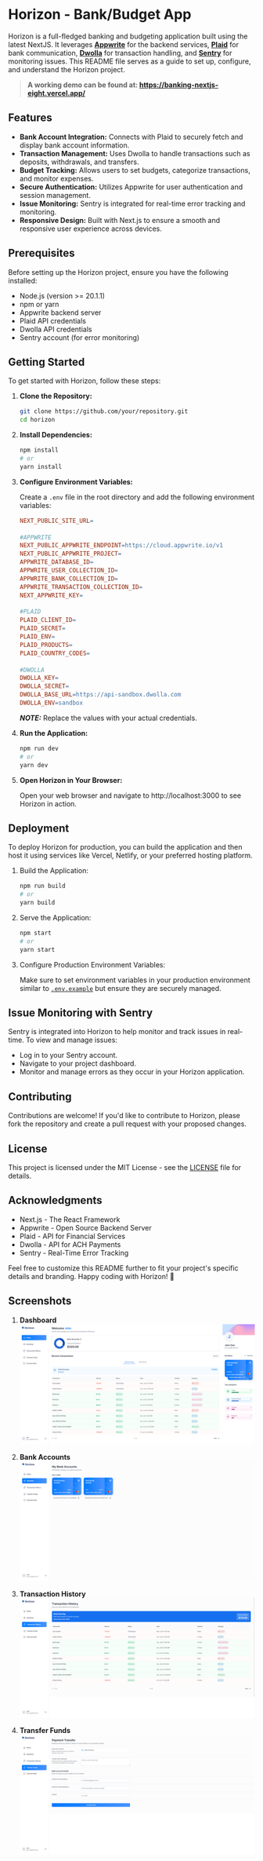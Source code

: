 # Horizon - Bank/Budget App

Horizon is a full-fledged banking and budgeting application built using the latest NextJS. It leverages **[Appwrite](https://appwrite.io/)** for the backend services, **[Plaid](https://plaid.com/)** for bank communication, **[Dwolla](https://www.dwolla.com/)** for transaction handling, and **[Sentry](https://sentry.io/)** for monitoring issues. This README file serves as a guide to set up, configure, and understand the Horizon project.

> **A working demo can be found at: https://banking-nextjs-eight.vercel.app/**

## Features

- **Bank Account Integration:** Connects with Plaid to securely fetch and display bank account information.
- **Transaction Management:** Uses Dwolla to handle transactions such as deposits, withdrawals, and transfers.
- **Budget Tracking:** Allows users to set budgets, categorize transactions, and monitor expenses.
- **Secure Authentication:** Utilizes Appwrite for user authentication and session management.
- **Issue Monitoring:** Sentry is integrated for real-time error tracking and monitoring.
- **Responsive Design:** Built with Next.js to ensure a smooth and responsive user experience across devices.

## Prerequisites

Before setting up the Horizon project, ensure you have the following installed:

- Node.js (version >= 20.1.1)
- npm or yarn
- Appwrite backend server
- Plaid API credentials
- Dwolla API credentials
- Sentry account (for error monitoring)

## Getting Started

To get started with Horizon, follow these steps:

1. **Clone the Repository:**

   ```bash
   git clone https://github.com/your/repository.git
   cd horizon
   ```

2. **Install Dependencies:**

   ```bash
   npm install
   # or
   yarn install
   ```

3. **Configure Environment Variables:**

   Create a `.env` file in the root directory and add the following environment variables:

   ```makefile
   NEXT_PUBLIC_SITE_URL=

   #APPWRITE
   NEXT_PUBLIC_APPWRITE_ENDPOINT=https://cloud.appwrite.io/v1
   NEXT_PUBLIC_APPWRITE_PROJECT=
   APPWRITE_DATABASE_ID=
   APPWRITE_USER_COLLECTION_ID=
   APPWRITE_BANK_COLLECTION_ID=
   APPWRITE_TRANSACTION_COLLECTION_ID=
   NEXT_APPWRITE_KEY=

   #PLAID
   PLAID_CLIENT_ID=
   PLAID_SECRET=
   PLAID_ENV=
   PLAID_PRODUCTS=
   PLAID_COUNTRY_CODES=

   #DWOLLA
   DWOLLA_KEY=
   DWOLLA_SECRET=
   DWOLLA_BASE_URL=https://api-sandbox.dwolla.com
   DWOLLA_ENV=sandbox
   ```

   **_NOTE:_** Replace the values with your actual credentials.

4. **Run the Application:**

   ```bash
   npm run dev
   # or
   yarn dev
   ```

5. **Open Horizon in Your Browser:**

   Open your web browser and navigate to http://localhost:3000 to see Horizon in action.

## Deployment

To deploy Horizon for production, you can build the application and then host it using services like Vercel, Netlify, or your preferred hosting platform.

1. Build the Application:

   ```bash
   npm run build
   # or
   yarn build
   ```

2. Serve the Application:

   ```bash
   npm start
   # or
   yarn start
   ```

3. Configure Production Environment Variables:

   Make sure to set environment variables in your production environment similar to [`.env.example`](./.env.example) but ensure they are securely managed.

## Issue Monitoring with Sentry

Sentry is integrated into Horizon to help monitor and track issues in real-time. To view and manage issues:

- Log in to your Sentry account.
- Navigate to your project dashboard.
- Monitor and manage errors as they occur in your Horizon application.

## Contributing

Contributions are welcome! If you'd like to contribute to Horizon, please fork the repository and create a pull request with your proposed changes.

## License

This project is licensed under the MIT License - see the [LICENSE](./LICENSE) file for details.

## Acknowledgments

- Next.js - The React Framework
- Appwrite - Open Source Backend Server
- Plaid - API for Financial Services
- Dwolla - API for ACH Payments
- Sentry - Real-Time Error Tracking

Feel free to customize this README further to fit your project's specific details and branding. Happy coding with Horizon! 🌅

## Screenshots

1. **Dashboard**
   ![home page](./screenshots/image.png)

2. **Bank Accounts**
   ![Bank Accounts](./screenshots/image-1.png)

3. **Transaction History**
   ![transaction history](./screenshots/image-2.png)

4. **Transfer Funds**
   ![alt text](./screenshots/image-3.png)
